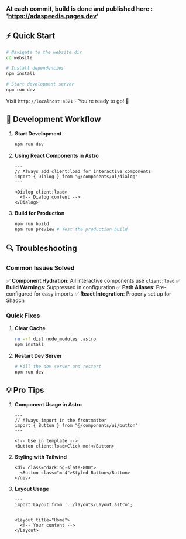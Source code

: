 ### At each commit, build is done and published here : 'https://adaspeedia.pages.dev'

## ⚡ Quick Start

```bash
# Navigate to the website dir
cd website

# Install dependencies
npm install

# Start development server
npm run dev
```

Visit `http://localhost:4321` - You're ready to go! 🎉


## 🚀 Development Workflow

1. **Start Development**
   ```bash
   npm run dev
   ```

2. **Using React Components in Astro**
   ```astro
   ---
   // Always add client:load for interactive components
   import { Dialog } from "@/components/ui/dialog"
   ---
   
   <Dialog client:load>
     <!-- Dialog content -->
   </Dialog>
   ```

3. **Build for Production**
   ```bash
   npm run build
   npm run preview # Test the production build
   ```

## 🔍 Troubleshooting

### Common Issues Solved

✅ **Component Hydration**: All interactive components use `client:load`
✅ **Build Warnings**: Suppressed in configuration
✅ **Path Aliases**: Pre-configured for easy imports
✅ **React Integration**: Properly set up for Shadcn

### Quick Fixes

1. **Clear Cache**
   ```bash
   rm -rf dist node_modules .astro
   npm install
   ```

2. **Restart Dev Server**
   ```bash
   # Kill the dev server and restart
   npm run dev
   ```

## 💡 Pro Tips

1. **Component Usage in Astro**
   ```astro
   ---
   // Always import in the frontmatter
   import { Button } from "@/components/ui/button"
   ---
   
   <!-- Use in template -->
   <Button client:load>Click me!</Button>
   ```

2. **Styling with Tailwind**
   ```astro
   <div class="dark:bg-slate-800">
     <Button class="m-4">Styled Button</Button>
   </div>
   ```

3. **Layout Usage**
   ```astro
   ---
   import Layout from '../layouts/Layout.astro';
   ---
   
   <Layout title="Home">
     <!-- Your content -->
   </Layout>
   ```